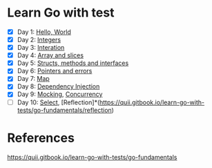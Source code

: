 # Learn Go with test
- [x] Day 1: [Hello, World](https://quii.gitbook.io/learn-go-with-tests/go-fundamentals/hello-world)
- [x] Day 2: [Integers](https://quii.gitbook.io/learn-go-with-tests/go-fundamentals/integers)
- [x] Day 3: [Interation](https://quii.gitbook.io/learn-go-with-tests/go-fundamentals/iteration)
- [x] Day 4: [Array and slices](https://quii.gitbook.io/learn-go-with-tests/go-fundamentals/arrays-and-slices)
- [x] Day 5: [Structs, methods and interfaces](https://quii.gitbook.io/learn-go-with-tests/go-fundamentals/structs-methods-and-interfaces)
- [x] Day 6: [Pointers and errors](https://quii.gitbook.io/learn-go-with-tests/go-fundamentals/pointers-and-errors)
- [x] Day 7: [Map](https://quii.gitbook.io/learn-go-with-tests/go-fundamentals/maps)
- [x] Day 8: [Dependency Injection](https://quii.gitbook.io/learn-go-with-tests/go-fundamentals/dependency-injection)
- [x] Day 9: [Mocking](https://quii.gitbook.io/learn-go-with-tests/go-fundamentals/mocking), [Concurrency](https://quii.gitbook.io/learn-go-with-tests/go-fundamentals/concurrency)
- [ ] Day 10: [Select](https://quii.gitbook.io/learn-go-with-tests/go-fundamentals/select), [Reflection]*(https://quii.gitbook.io/learn-go-with-tests/go-fundamentals/reflection)
# References
https://quii.gitbook.io/learn-go-with-tests/go-fundamentals
